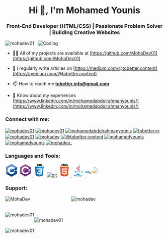 <h1 align="center">Hi 👋, I'm Mohamed Younis</h1>
<h3 align="center">Front-End Developer (HTML/CSS) | Passionate Problem Solver | Building Creative Websites</h3>
<img align="right" alt="Coding" width="400" src="https://camo.githubusercontent.com/d9cfcaf5b1f6bb6a18958f19fe010c0f3c2e9fbaa5db12be0f4cacce740eb4d4/68747470733a2f2f692e70696e696d672e636f6d2f6f726967696e616c732f30392f63362f32392f30396336323930336265656261333336646339646137366562356339613130372e676966">

<p align="left"> <img src="https://komarev.com/ghpvc/?username=mohadev01&label=Profile%20views&color=0e75b6&style=flat" alt="mohadev01" /> </p>

- 👨‍💻 All of my projects are available at [https://github.com/MohaDev01](https://github.com/MohaDev01)

- 📝 I regularly write articles on [https://medium.com/@tobetter.content](https://medium.com/@tobetter.content)

- 📫 How to reach me **tobetter.info@gmail.com**

- 📄 Know about my experiences [https://www.linkedin.com/in/mohamedabdulrahmanyounis/](https://www.linkedin.com/in/mohamedabdulrahmanyounis/)

<h3 align="left">Connect with me:</h3>
<p align="left">
<a href="https://codepen.io/mohadev01" target="blank"><img align="center" src="https://raw.githubusercontent.com/rahuldkjain/github-profile-readme-generator/master/src/images/icons/Social/codepen.svg" alt="mohadev01" height="30" width="40" /></a>
<a href="https://dev.to/mohadev01" target="blank"><img align="center" src="https://raw.githubusercontent.com/rahuldkjain/github-profile-readme-generator/master/src/images/icons/Social/devto.svg" alt="mohadev01" height="30" width="40" /></a>
<a href="https://linkedin.com/in/mohamedabdulrahmanyounis" target="blank"><img align="center" src="https://raw.githubusercontent.com/rahuldkjain/github-profile-readme-generator/master/src/images/icons/Social/linked-in-alt.svg" alt="mohamedabdulrahmanyounis" height="30" width="40" /></a>
<a href="https://instagram.com/tobetterrrr" target="blank"><img align="center" src="https://raw.githubusercontent.com/rahuldkjain/github-profile-readme-generator/master/src/images/icons/Social/instagram.svg" alt="tobetterrrr" height="30" width="40" /></a>
<a href="https://dribbble.com/mohadev01" target="blank"><img align="center" src="https://raw.githubusercontent.com/rahuldkjain/github-profile-readme-generator/master/src/images/icons/Social/dribbble.svg" alt="mohadev01" height="30" width="40" /></a>
<a href="https://www.behance.net/mohadev" target="blank"><img align="center" src="https://raw.githubusercontent.com/rahuldkjain/github-profile-readme-generator/master/src/images/icons/Social/behance.svg" alt="mohadev" height="30" width="40" /></a>
<a href="https://medium.com/@tobetter.content" target="blank"><img align="center" src="https://raw.githubusercontent.com/rahuldkjain/github-profile-readme-generator/master/src/images/icons/Social/medium.svg" alt="@tobetter.content" height="30" width="40" /></a>
<a href="https://www.hackerrank.com/mohamedyounis" target="blank"><img align="center" src="https://raw.githubusercontent.com/rahuldkjain/github-profile-readme-generator/master/src/images/icons/Social/hackerrank.svg" alt="mohamedyounis" height="30" width="40" /></a>
<a href="https://www.leetcode.com/mohamedyounis" target="blank"><img align="center" src="https://raw.githubusercontent.com/rahuldkjain/github-profile-readme-generator/master/src/images/icons/Social/leet-code.svg" alt="mohamedyounis" height="30" width="40" /></a>
<a href="https://discord.gg/mohadev_" target="blank"><img align="center" src="https://raw.githubusercontent.com/rahuldkjain/github-profile-readme-generator/master/src/images/icons/Social/discord.svg" alt="mohadev_" height="30" width="40" /></a>
</p>

<h3 align="left">Languages and Tools:</h3>
<p align="left"> <a href="https://www.w3schools.com/cpp/" target="_blank" rel="noreferrer"> <img src="https://raw.githubusercontent.com/devicons/devicon/master/icons/cplusplus/cplusplus-original.svg" alt="cplusplus" width="40" height="40"/> </a> <a href="https://www.w3schools.com/cs/" target="_blank" rel="noreferrer"> <img src="https://raw.githubusercontent.com/devicons/devicon/master/icons/csharp/csharp-original.svg" alt="csharp" width="40" height="40"/> </a> <a href="https://www.w3schools.com/css/" target="_blank" rel="noreferrer"> <img src="https://raw.githubusercontent.com/devicons/devicon/master/icons/css3/css3-original-wordmark.svg" alt="css3" width="40" height="40"/> </a> <a href="https://git-scm.com/" target="_blank" rel="noreferrer"> <img src="https://www.vectorlogo.zone/logos/git-scm/git-scm-icon.svg" alt="git" width="40" height="40"/> </a> <a href="https://www.w3.org/html/" target="_blank" rel="noreferrer"> <img src="https://raw.githubusercontent.com/devicons/devicon/master/icons/html5/html5-original-wordmark.svg" alt="html5" width="40" height="40"/> </a> <a href="https://www.java.com" target="_blank" rel="noreferrer"> <img src="https://raw.githubusercontent.com/devicons/devicon/master/icons/java/java-original.svg" alt="java" width="40" height="40"/> </a> <a href="https://www.mysql.com/" target="_blank" rel="noreferrer"> <img src="https://raw.githubusercontent.com/devicons/devicon/master/icons/mysql/mysql-original-wordmark.svg" alt="mysql" width="40" height="40"/> </a> </p>

<h3 align="left">Support:</h3>
<p><a href="https://www.buymeacoffee.com/MohaDev"> <img align="left" src="https://cdn.buymeacoffee.com/buttons/v2/default-yellow.png" height="50" width="210" alt="MohaDev" /></a><a href="https://ko-fi.com/mohadev"> <img align="left" src="https://cdn.ko-fi.com/cdn/kofi3.png?v=3" height="50" width="210" alt="mohadev" /></a></p><br><br>

<p><img align="left" src="https://github-readme-stats.vercel.app/api/top-langs?username=mohadev01&show_icons=true&locale=en&layout=compact" alt="mohadev01" /></p>

<p>&nbsp;<img align="center" src="https://github-readme-stats.vercel.app/api?username=mohadev01&show_icons=true&locale=en" alt="mohadev01" /></p>

<p><img align="center" src="https://github-readme-streak-stats.herokuapp.com/?user=mohadev01&" alt="mohadev01" /></p>

